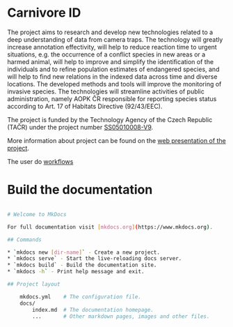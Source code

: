 # Carnivore ID

The project aims to research and develop new technologies related to a deep understanding of data from camera traps. The technology will greatly increase annotation effectivity, will help to reduce reaction time to urgent situations, e.g. the occurrence of a conflict species in new areas or a harmed animal, will help to improve and simplify the identification of the individuals and to refine population estimates of endangered species, and will help to find new relations in the indexed data across time and diverse locations. The developed methods and tools will improve the monitoring of invasive species. The technologies will streamline activities of public administration, namely AOPK ČR responsible for reporting species status according to Art. 17 of Habitats Directive (92/43/EEC).

The project is funded by the Technology Agency of the Czech Republic (TAČR) under the project number [SS05010008-V9](https://starfos.tacr.cz/en/projekty/SS05010008).

More information about project can be found on the [web presentation of the project](https://sites.google.com/view/caid-zcu/).



The user do
[workflows](workflows.md)


# Build the documentation

```bash

# Welcome to MkDocs

For full documentation visit [mkdocs.org](https://www.mkdocs.org).

## Commands

* `mkdocs new [dir-name]` - Create a new project.
* `mkdocs serve` - Start the live-reloading docs server.
* `mkdocs build` - Build the documentation site.
* `mkdocs -h` - Print help message and exit.

## Project layout

    mkdocs.yml    # The configuration file.
    docs/
        index.md  # The documentation homepage.
        ...       # Other markdown pages, images and other files.
